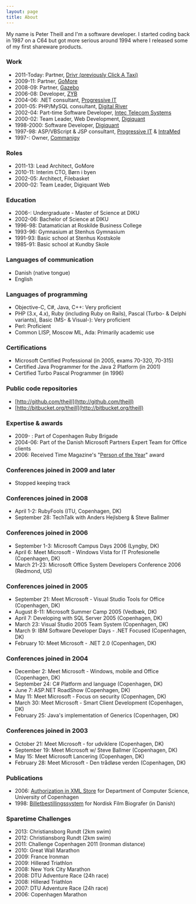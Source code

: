 ```yaml
---
layout: page
title: About
---
```


My name is Peter Theill and I'm a software developer. I started coding back in 1987 on a C64 but got more serious around 1994 where I released some of my first shareware products.

### Work

* 2011-Today: Partner, [Drivr (previously Click A Taxi)](http://drivr.com)
* 2009-11: Partner, [GoMore](http://gomore.dk)
* 2008-09: Partner, [Gazebo](http://gzb.dk)
* 2006-08: Developer, [ZYB](http://zyb.com)
* 2004-06: .NET consultant, [Progressive IT](http://www.progressive.dk)
* 2001-05: PHP/MySQL consultant, [Digital River](http://www.digitalriver.com)
* 2002-04: Part-time Software Developer, [Intec Telecom Systems](http://www.intec-telecom-systems.com)
* 2000-02: Team Leader, Web Development, [Digiquant](http://www.digiquant.com)
* 1998-2000: Software Developer, [Digiquant](http://www.digiquant.com)
* 1997-98: ASP/VBScript & JSP consultant, [Progressive IT](http://www.progressive.dk) & [IntraMed](http://www.intramed.dk)
* 1997-: Owner, [Commanigy](http://commanigy.com)


### Roles

* 2011-13: Lead Architect, GoMore
* 2010-11: Interim CTO, Børn i byen
* 2002-05: Architect, Filebasket
* 2000-02: Team Leader, Digiquant Web


### Education

* 2006-: Undergraduate - Master of Science at DIKU
* 2002-06: Bachelor of Science at DIKU
* 1996-98: Datamatician at Roskilde Business College
* 1993-96: Gymnasium at Stenhus Gymnasium
* 1991-93: Basic school at Stenhus Kostskole
* 1985-91: Basic school at Kundby Skole

### Languages of communication

* Danish (native tongue)
* English


### Languages of programming

* Objective-C, C#, Java, C++: Very proficient
* PHP (3.x, 4.x), Ruby (including Ruby on Rails), Pascal (Turbo- &amp; Delphi variants), Basic (MS- 
&amp; Visual-): Very proficient
* Perl: Proficient
* Common LISP, Moscow ML, Ada: Primarily academic use


### Certifications

* Microsoft Certified Professional (in 2005, exams 70-320, 70-315)
* Certified Java Programmer for the Java 2 Platform (in 2001)
* Certified Turbo Pascal Programmer (in 1996)


### Public code repositories

* [http://github.com/theill](http://github.com/theill)
* [http://bitbucket.org/theill](http://bitbucket.org/theill)


### Expertise & awards

* 2009- : Part of Copenhagen Ruby Brigade
* 2004-06: Part of the Danish Microsoft Partners Expert Team for Office clients
* 2006: Received Time Magazine's "[Person of the Year](http://en.wikipedia.org/wiki/You_(Time_Person_of_the_Year))" award


### Conferences joined in 2009 and later

* Stopped keeping track 


### Conferences joined in 2008

* April 1-2: RubyFools (ITU, Copenhagen, DK)
* September 28: TechTalk with Anders Hejlsberg &amp; Steve Ballmer


### Conferences joined in 2006

* September 1-3: Microsoft Campus Days 2006 (Lyngby, DK)
* April 6: Meet Microsoft - Windows Vista for IT Profesionelle (Copenhagen, DK)
* March 21-23: Microsoft Office System Developers Conference 2006 (Redmond, US)


### Conferences joined in 2005

* September 21: Meet Microsoft - Visual Studio Tools for Office (Copenhagen, DK)
* August 8-11: Microsoft Summer Camp 2005 (Vedb<span lang="da">æ</span>k, DK)
* April 7: Developing with SQL Server 2005 (Copenhagen, DK)
* March 23: Visual Studio 2005 Team System (Copenhagen, DK)
* March 9: IBM Software Developer Days - .NET Focused (Copenhagen, DK)
* February 10: Meet Microsoft - .NET 2.0 (Copenhagen, DK)


### Conferences joined in 2004

* December 2: Meet Microsoft - Windows, mobile and Office (Copenhagen, DK)
* September 24: C# Platform and language (Copenhagen, DK)
* June 7: ASP.NET RoadShow (Copenhagen, DK)
* May 11: Meet Microsoft - Focus on security (Copenhagen, DK)
* March 30: Meet Microsoft - Smart Client Development (Copenhagen, DK)
* February 25: Java&#39;s implementation of Generics (Copenhagen, DK)


### Conferences joined in 2003

* October 21: Meet Microsoft - for udviklere (Copenhagen, DK)
* September 19: Meet Microsoft w/ Steve Ballmer (Copenhagen, DK)
* May 15: Meet Microsoft Lancering (Copenhagen, DK)
* February 28: Meet Microsoft - Den tr&aring;dl&oslash;se verden (Copenhagen, DK)


### Publications

* 2006: [Authorization in XML Store](/public/publications/authx.pdf) for Department of Computer Science, University of Copenhagen
* 1998: [Billetbestillingssystem](/public/publications/billetbestilling.pdf) for Nordisk Film Biografer (in Danish)


### Sparetime Challenges

* 2013: Christiansborg Rundt (2km swim)
* 2012: Christiansborg Rundt (2km swim)
* 2011: Challenge Copenhagen 2011 (Ironman distance)
* 2010: Great Wall Marathon
* 2009: France Ironman
* 2009: Hillerød Triathlon
* 2008: New York City Marathon
* 2008: DTU Adventure Race (24h race)
* 2008: Hillerød Triathlon
* 2007: DTU Adventure Race (24h race)
* 2006: Copenhagen Marathon
